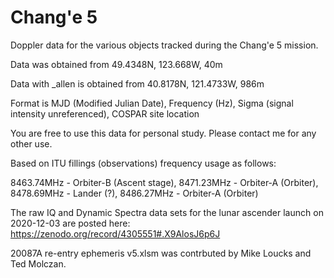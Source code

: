 # Chang'e 5

Doppler data for the various objects tracked during the Chang'e 5 mission.  

Data was obtained from 49.4348N, 123.668W, 40m

Data with _allen is obtained from 40.8178N, 121.4733W, 986m

Format is MJD (Modified Julian Date), Frequency (Hz), Sigma (signal intensity unreferenced), COSPAR site location

You are free to use this data for personal study.  Please contact me for any other use.

Based on ITU fillings (observations) frequency usage as follows:

8463.74MHz - Orbiter-B (Ascent stage),
8471.23MHz - Orbiter-A (Orbiter),
8478.69MHz - Lander (?),
8486.27MHz - Orbiter-A (Orbiter)

The raw IQ and Dynamic Spectra data sets for the lunar ascender launch on 2020-12-03 are posted here:
https://zenodo.org/record/4305551#.X9AlosJ6p6J

20087A re-entry ephemeris v5.xlsm was contrbuted by Mike Loucks and Ted Molczan. 
